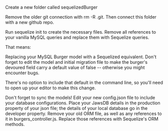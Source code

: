 Create a new folder called sequelizedBurger

Remove the older git connection with rm -R .git. 
Then connect this folder with a new github repo.


Run sequelize init to create the necessary files.
Remove all references to your vanilla MySQL queries and replace them with Sequelize queries.

That means:

Replacing your MySQL Burger model with a Sequelized equivalent.
Don't forget to edit the model and initial migration file to make the burger's devoured field carry a default value of false -- otherwise you might encounter bugs.


There's no option to include that default in the command line, so you'll need to open up your editor to make this change. 


Don't forget to sync the models!
Edit your new config.json file to include your database configurations. Place your JawsDB details in the production property of your json file; the details of your local database go in the developer property.
Remove your old ORM file, as well as any references to it in burgers_controller.js. Replace those references with Sequelize's ORM methods.
